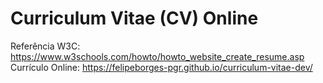 # Curriculum Vitae (CV) Online

Referência W3C: https://www.w3schools.com/howto/howto_website_create_resume.asp <br/>
Currículo Online: <a target="_blank">https://felipeborges-pgr.github.io/curriculum-vitae-dev/</a>

